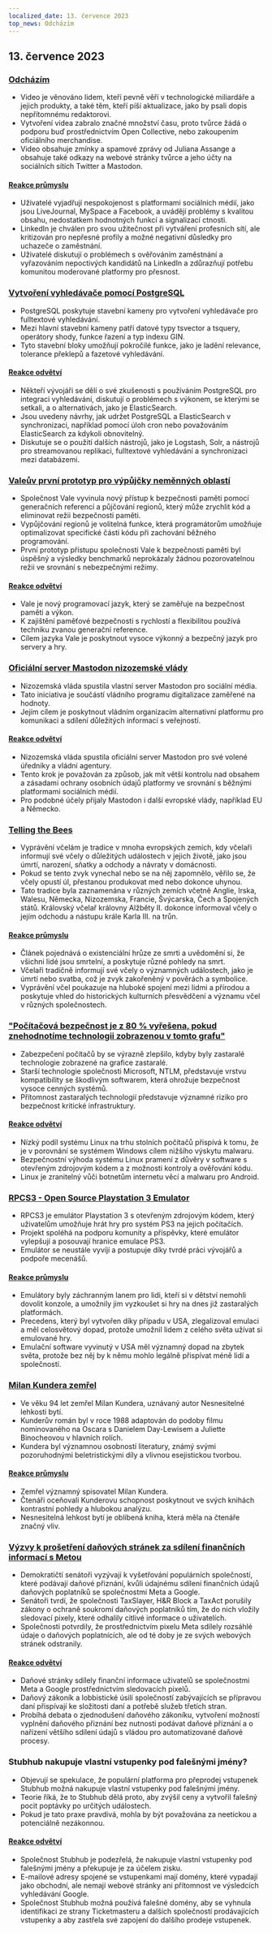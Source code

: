 ```yaml
---
localized_date: 13. července 2023
top_news: Odcházím
---
```




## 13. července 2023

### [Odcházím](https://briefs.video/videos/i-am-leaving/)

- Video je věnováno lidem, kteří pevně věří v technologické miliardáře a jejich produkty, a také těm, kteří píší aktualizace, jako by psali dopis nepřítomnému redaktorovi.
- Vytvoření videa zabralo značné množství času, proto tvůrce žádá o podporu buď prostřednictvím Open Collective, nebo zakoupením oficiálního merchandise.
- Video obsahuje zmínky a spamové zprávy od Juliana Assange a obsahuje také odkazy na webové stránky tvůrce a jeho účty na sociálních sítích Twitter a Mastodon.

#### [Reakce průmyslu](http://news.ycombinator.com/item?id=36691867)

- Uživatelé vyjadřují nespokojenost s platformami sociálních médií, jako jsou LiveJournal, MySpace a Facebook, a uvádějí problémy s kvalitou obsahu, nedostatkem hodnotných funkcí a signalizací ctnosti.
- LinkedIn je chválen pro svou užitečnost při vytváření profesních sítí, ale kritizován pro nepřesné profily a možné negativní důsledky pro uchazeče o zaměstnání.
- Uživatelé diskutují o problémech s ověřováním zaměstnání a vyřazováním nepoctivých kandidátů na LinkedIn a zdůrazňují potřebu komunitou moderované platformy pro přesnost.

### [Vytvoření vyhledávače pomocí PostgreSQL](https://xata.io/blog/postgres-full-text-search-engine)

- PostgreSQL poskytuje stavební kameny pro vytvoření vyhledávače pro fulltextové vyhledávání.
- Mezi hlavní stavební kameny patří datové typy tsvector a tsquery, operátory shody, funkce řazení a typ indexu GIN.
- Tyto stavební bloky umožňují pokročilé funkce, jako je ladění relevance, tolerance překlepů a fazetové vyhledávání.

#### [Reakce odvětví](http://news.ycombinator.com/item?id=36699016)

- Někteří vývojáři se dělí o své zkušenosti s používáním PostgreSQL pro integraci vyhledávání, diskutují o problémech s výkonem, se kterými se setkali, a o alternativách, jako je ElasticSearch.
- Jsou uvedeny návrhy, jak udržet PostgreSQL a ElasticSearch v synchronizaci, například pomocí úloh cron nebo považováním ElasticSearch za kdykoli obnovitelný.
- Diskutuje se o použití dalších nástrojů, jako je Logstash, Solr, a nástrojů pro streamovanou replikaci, fulltextové vyhledávání a synchronizaci mezi databázemi.

### [Valeův první prototyp pro výpůjčky neměnných oblastí](https://verdagon.dev/blog/first-regions-prototype)

- Společnost Vale vyvinula nový přístup k bezpečnosti paměti pomocí generačních referencí a půjčování regionů, který může zrychlit kód a eliminovat režii bezpečnosti paměti.
- Vypůjčování regionů je volitelná funkce, která programátorům umožňuje optimalizovat specifické části kódu při zachování běžného programování.
- První prototyp přístupu společnosti Vale k bezpečnosti paměti byl úspěšný a výsledky benchmarků neprokázaly žádnou pozorovatelnou režii ve srovnání s nebezpečnými režimy.

#### [Reakce odvětví](http://news.ycombinator.com/item?id=36690556)

- Vale je nový programovací jazyk, který se zaměřuje na bezpečnost paměti a výkon.
- K zajištění paměťové bezpečnosti s rychlostí a flexibilitou používá techniku zvanou generační reference.
- Cílem jazyka Vale je poskytnout vysoce výkonný a bezpečný jazyk pro servery a hry.

### [Oficiální server Mastodon nizozemské vlády](https://social.overheid.nl/@avhuffelen/110700825255524685)

- Nizozemská vláda spustila vlastní server Mastodon pro sociální média.
- Tato iniciativa je součástí vládního programu digitalizace zaměřené na hodnoty.
- Jejím cílem je poskytnout vládním organizacím alternativní platformu pro komunikaci a sdílení důležitých informací s veřejností.

#### [Reakce odvětví](http://news.ycombinator.com/item?id=36695635)

- Nizozemská vláda spustila oficiální server Mastodon pro své volené úředníky a vládní agentury.
- Tento krok je považován za způsob, jak mít větší kontrolu nad obsahem a zásadami ochrany osobních údajů platformy ve srovnání s běžnými platformami sociálních médií.
- Pro podobné účely přijaly Mastodon i další evropské vlády, například EU a Německo.

### [Telling the Bees](https://en.wikipedia.org/wiki/Telling_the_bees)

- Vyprávění včelám je tradice v mnoha evropských zemích, kdy včelaři informují své včely o důležitých událostech v jejich životě, jako jsou úmrtí, narození, sňatky a odchody a návraty v domácnosti.
- Pokud se tento zvyk vynechal nebo se na něj zapomnělo, věřilo se, že včely opustí úl, přestanou produkovat med nebo dokonce uhynou.
- Tato tradice byla zaznamenána v různých zemích včetně Anglie, Irska, Walesu, Německa, Nizozemska, Francie, Švýcarska, Čech a Spojených států. Královský včelař královny Alžběty II. dokonce informoval včely o jejím odchodu a nástupu krále Karla III. na trůn.

#### [Reakce průmyslu](http://news.ycombinator.com/item?id=36699327)

- Článek pojednává o existenciální hrůze ze smrti a uvědomění si, že všichni lidé jsou smrtelní, a poskytuje různé pohledy na smrt.
- Včelaři tradičně informují své včely o významných událostech, jako je úmrtí nebo svatba, což je zvyk zakořeněný v pověrách a symbolice.
- Vyprávění včel poukazuje na hluboké spojení mezi lidmi a přírodou a poskytuje vhled do historických kulturních přesvědčení a významu včel v různých společnostech.

### ["Počítačová bezpečnost je z 80 % vyřešena, pokud znehodnotíme technologii zobrazenou v tomto grafu"](https://twitter.com/matthew_d_green/status/1679135426806784004)

- Zabezpečení počítačů by se výrazně zlepšilo, kdyby byly zastaralé technologie zobrazené na grafice zastaralé.
- Starší technologie společnosti Microsoft, NTLM, představuje vrstvu kompatibility se škodlivým softwarem, která ohrožuje bezpečnost vysoce cenných systémů.
- Přítomnost zastaralých technologií představuje významné riziko pro bezpečnost kritické infrastruktury.

#### [Reakce odvětví](http://news.ycombinator.com/item?id=36696127)

- Nízký podíl systému Linux na trhu stolních počítačů přispívá k tomu, že je v porovnání se systémem Windows cílem nižšího výskytu malwaru.
- Bezpečnostní výhoda systému Linux pramení z důvěry v software s otevřeným zdrojovým kódem a z možnosti kontroly a ověřování kódu.
- Linux je zranitelný vůči botnetům internetu věcí a malwaru pro Android.

### [RPCS3 - Open Source Playstation 3 Emulator](https://rpcs3.net/)

- RPCS3 je emulátor Playstation 3 s otevřeným zdrojovým kódem, který uživatelům umožňuje hrát hry pro systém PS3 na jejich počítačích.
- Projekt spoléhá na podporu komunity a příspěvky, které emulátor vylepšují a posouvají hranice emulace PS3.
- Emulátor se neustále vyvíjí a postupuje díky tvrdé práci vývojářů a podpoře mecenášů.

#### [Reakce průmyslu](http://news.ycombinator.com/item?id=36690498)

- Emulátory byly záchranným lanem pro lidi, kteří si v dětství nemohli dovolit konzole, a umožnily jim vyzkoušet si hry na dnes již zastaralých platformách.
- Precedens, který byl vytvořen díky případu v USA, zlegalizoval emulaci a měl celosvětový dopad, protože umožnil lidem z celého světa užívat si emulované hry.
- Emulační software vyvinutý v USA měl významný dopad na zbytek světa, protože bez něj by k němu mohlo legálně přispívat méně lidí a společností.

### [Milan Kundera zemřel](https://variety.com/2023/film/global/milan-kundera-the-unbearable-lightness-of-being-dies-dead-1235667595/)

- Ve věku 94 let zemřel Milan Kundera, uznávaný autor Nesnesitelné lehkosti bytí.
- Kunderův román byl v roce 1988 adaptován do podoby filmu nominovaného na Oscara s Danielem Day-Lewisem a Juliette Binocheovou v hlavních rolích.
- Kundera byl významnou osobností literatury, známý svými pozoruhodnými beletristickými díly a vlivnou esejistickou tvorbou.

#### [Reakce průmyslu](http://news.ycombinator.com/item?id=36692962)

- Zemřel významný spisovatel Milan Kundera.
- Čtenáři oceňovali Kunderovu schopnost poskytnout ve svých knihách kontrastní pohledy a hlubokou analýzu.
- Nesnesitelná lehkost bytí je oblíbená kniha, která měla na čtenáře značný vliv.

### [Výzvy k prošetření daňových stránek za sdílení finančních informací s Metou](https://www.theverge.com/2023/7/12/23791496/meta-google-tax-filing-warren-sanders-pixel)

- Demokratičtí senátoři vyzývají k vyšetřování populárních společností, které podávají daňové přiznání, kvůli údajnému sdílení finančních údajů daňových poplatníků se společnostmi Meta a Google.
- Senátoři tvrdí, že společnosti TaxSlayer, H&R Block a TaxAct porušily zákony o ochraně soukromí daňových poplatníků tím, že do nich vložily sledovací pixely, které odhalily citlivé informace o uživatelích.
- Společnosti potvrdily, že prostřednictvím pixelu Meta sdílely rozsáhlé údaje o daňových poplatnících, ale od té doby je ze svých webových stránek odstranily.

#### [Reakce odvětví](http://news.ycombinator.com/item?id=36693994)

- Daňové stránky sdílely finanční informace uživatelů se společnostmi Meta a Google prostřednictvím sledovacích pixelů.
- Daňový zákoník a lobbistické úsilí společností zabývajících se přípravou daní přispívají ke složitosti daní a potřebě služeb třetích stran.
- Probíhá debata o zjednodušení daňového zákoníku, vytvoření možností vyplnění daňového přiznání bez nutnosti podávat daňové přiznání a o nařízení většího sdílení údajů s vládou pro automatizované daňové procesy.

### Stubhub nakupuje vlastní vstupenky pod falešnými jmény?

- Objevují se spekulace, že populární platforma pro přeprodej vstupenek Stubhub možná nakupuje vlastní vstupenky pod falešnými jmény.
- Teorie říká, že to Stubhub dělá proto, aby zvýšil ceny a vytvořil falešný pocit poptávky po určitých událostech.
- Pokud je tato praxe pravdivá, mohla by být považována za neetickou a potenciálně nezákonnou.

#### [Reakce odvětví](http://news.ycombinator.com/item?id=36695633)

- Společnost Stubhub je podezřelá, že nakupuje vlastní vstupenky pod falešnými jmény a překupuje je za účelem zisku.
- E-mailové adresy spojené se vstupenkami mají domény, které vypadají jako obchodní, ale nemají webové stránky ani přítomnost ve výsledcích vyhledávání Google.
- Společnost Stubhub možná používá falešné domény, aby se vyhnula identifikaci ze strany Ticketmasteru a dalších společností prodávajících vstupenky a aby zastřela své zapojení do dalšího prodeje vstupenek.

</Steps>
